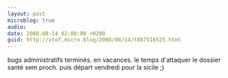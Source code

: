 ```yaml
---
layout: post
microblog: true
audio: 
date: 2008-08-14 02:00:00 +0200
guid: http://xtof.micro.blog/2008/08/14/t887516525.html
---
```

bugs administratifs terminés. en vacances. le temps d'attaquer le dossier santé sem proch. puis départ vendredi pour la sicile ;)

